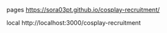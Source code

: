 pages
https://sora03pt.github.io/cosplay-recruitment/

local
http://localhost:3000/cosplay-recruitment
